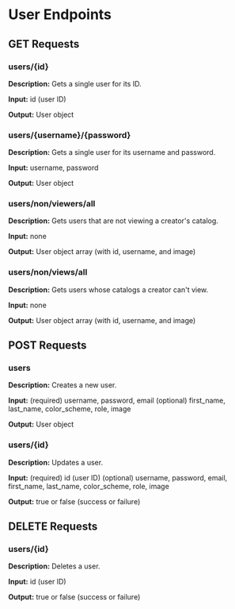 # User Endpoints

## GET Requests

### users/{id}

**Description:** Gets a single user for its ID.

**Input:** id (user ID)

**Output:** User object

### users/{username}/{password}

**Description:** Gets a single user for its username and password.

**Input:** username, password

**Output:** User object

### users/non/viewers/all

**Description:** Gets users that are not viewing a creator's catalog.

**Input:** none

**Output:** User object array (with id, username, and image)

### users/non/views/all

**Description:** Gets users whose catalogs a creator can't view.

**Input:** none

**Output:** User object array (with id, username, and image)

## POST Requests

### users

**Description:** Creates a new user.

**Input:** (required) username, password, email
        (optional) first_name, last_name, color_scheme, role, image

**Output:** User object

### users/{id}

**Description:** Updates a user.

**Input:** (required) id (user ID)
        (optional) username, password, email, first_name, last_name, color_scheme, role, image

**Output:** true or false (success or failure)

## DELETE Requests

### users/{id}

**Description:** Deletes a user.

**Input:** id (user ID)

**Output:** true or false (success or failure)
